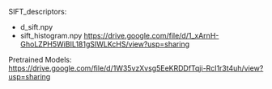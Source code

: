 

SIFT_descriptors:
- d_sift.npy
- sift_histogram.npy
https://drive.google.com/file/d/1_xArnH-GhoLZPH5WiBIL181gSIWLKcHS/view?usp=sharing

Pretrained Models:
https://drive.google.com/file/d/1W35vzXvsg5EeKRDDfTqji-RcI1r3t4uh/view?usp=sharing
